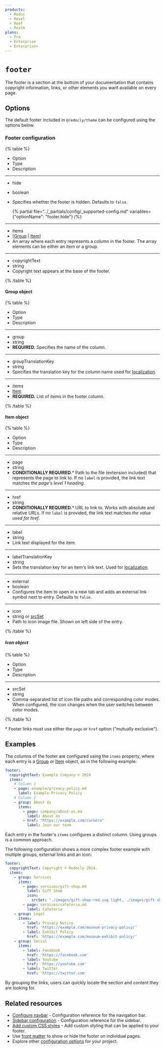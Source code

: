 ```yaml
---
products:
  - Redoc
  - Revel
  - Reef
  - Realm
plans:
  - Pro
  - Enterprise
  - Enterprise+
---
```

# `footer`

The footer is a section at the bottom of your documentation that contains copyright information, links, or other elements you want available on every page.

## Options

The default footer included in `@redocly/theme` can be configured using the options below.

### Footer configuration

{% table %}

- Option
- Type
- Description

---

- hide
- boolean
-
  Specifies whether the footer is hidden.
  Defaults to `false`.

    {% partial file="../_partials/config/_supported-config.md" variables={"optionName": "footer.hide"} /%}

---

- items
- [[Group](#group-object) | [Item](#item-object)]
- An array where each entry represents a column in the footer.
  The array elements can be either an item or a group.

---

- copyrightText
- string
- Copyright text appears at the base of the footer.

{% /table %}

#### Group object

{% table %}

- Option
- Type
- Description

---

- group
- string
- **REQUIRED.** Specifies the name of the column.

---

- groupTranslationKey
- string
- Specifies the translation key for the column name used for [localization](../content/localization/localize-labels.md#localize-user-defined-ui-elements).

---

- items
- [Item](#item-object)
- **REQUIRED.** List of items in the footer column.

{% /table %}

#### Item object

{% table %}

- Option
- Type
- Description

---

- page
- string
-
  **CONDITIONALLY REQUIRED.**\* Path to the file (extension included) that represents the page to link to. If no `label` is provided, the link text matches _the page's level 1 heading_.

---

- href
- string
-
  **CONDITIONALLY REQUIRED.**\* URL to link to. Works with absolute and relative URLs. If no `label` is provided, the link text matches _the value used for href_.

---

- label
- string
- Link text displayed for the item.

---

- labelTranslationKey
- string
- Sets the translation key for an item's link text. Used for [localization](../content/localization/localize-labels.md#localize-user-defined-ui-elements).

---

- external
- boolean
-
  Configures the item to open in a new tab and adds an external link symbol next to entry.
  Defaults to `false`.

---

- icon
- string or [srcSet](#icon-object)
- Path to icon image file. Shown on left side of the entry.

{% /table %}

##### Icon object

{% table %}

- Option
- Type
- Description

---

- srcSet
- string
- Comma-separated list of icon file paths and corresponding color modes. When configured, the icon changes when the user switches between color modes.

{% /table %}

\* Footer links must use either the `page` or `href` option ("mutually exclusive").

## Examples

The columns of the footer are configured using the `items` property, where each entry is a [Group](#group-object) or [Item](#item-object) object, as in the following example:

```yaml {% title="redocly.yaml" %}
footer:
  copyrightText: Example Company © 2024
  items:
    # Column 1
    - page: example/privacy-policy.md
      label: Example Privacy Policy
    # Column 2
    - group: About Us
      items:
        - page: company/about-us.md
          label: About Us
        - href: "https://example.com/careers"
          label: Join our team
```

Each entry in the footer's `items` configures a distinct column. Using groups is a common approach.

The following configuration shows a more complex footer example with multiple groups, external links and an icon:

```yaml
footer:
  copyrightText: Copyright © Redocly 2024.
  items:
    - group: Services
      items:
        - page: services/gift-shop.md
          label: Gift Shop
          icon:
            srcSet: "./images/gift-shop-red.svg light, ./images/gift-shop-blue.svg dark"
        - page: services/cafeteria.md
          label: Cafeteria
    - group: Legal
      items:
        - label: Privacy Notice
          href: 'https://example.com/museum-privacy-policy/'
        - label: Exhibit Policy
          href: 'https://example.com/museum-exhibit-policy/'
    - group: Social
      items:
        - label: Facebook
          href: 'https://facebook.com'
        - label: Youtube
          href: 'https://youtube.com'
        - label: Twitter
          href: 'https://twitter.com'
```

By grouping the links, users can quickly locate the section and content they are looking for.

## Related resources

- [Configure navbar](./navbar.md) - Configuration reference for the navigation bar.
- [Sidebar configuration](../navigation/sidebars.md) - Configuration reference for the sidebar.
- [Add custom CSS styles](../branding/customize-styles.md) - Add custom styling that can be applied to your footer.
- Use [front matter](./front-matter-config.md) to show or hide the footer on individual pages.
- Explore other [configuration options](./index.md) for your project.
